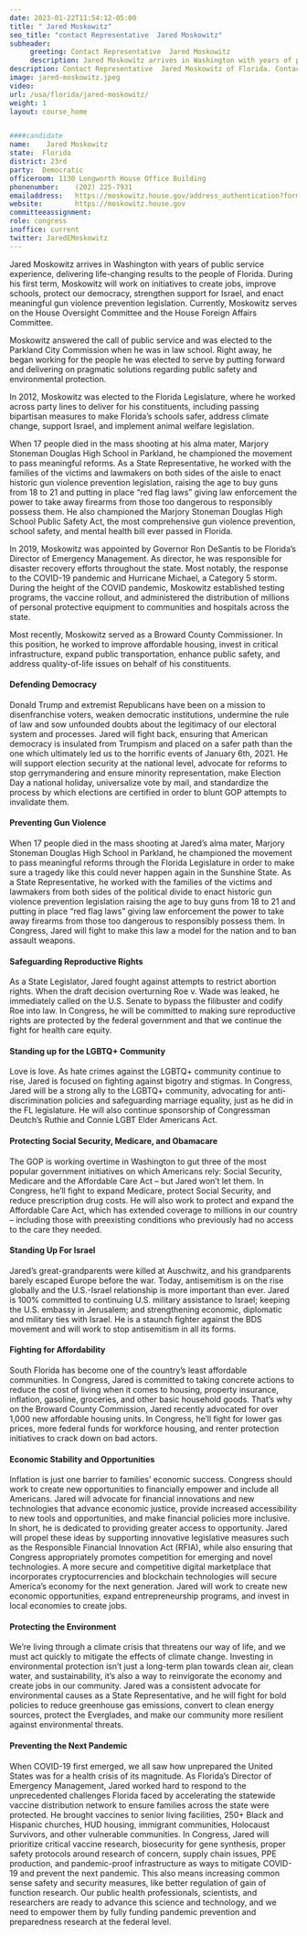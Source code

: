 ```yaml
---
date: 2023-01-22T11:54:12-05:00
title: " Jared Moskowitz"
seo_title: "contact Representative  Jared Moskowitz"
subheader:
     greeting: Contact Representative  Jared Moskowitz 
     description: Jared Moskowitz arrives in Washington with years of public service experience, delivering life-changing results to the people of Florida. 
description: Contact Representative  Jared Moskowitz of Florida. Contact information for  Jared Moskowitz includes email address, phone number, and mailing address.
image: jared-moskowitz.jpeg
video: 
url: /usa/florida/jared-moskowitz/
weight: 1
layout: course_home


####candidate
name:	 Jared Moskowitz
state:	Florida
district: 23rd
party:	Democratic
officeroom:	1130 Longworth House Office Building
phonenumber:	(202) 225-7931
emailaddress:	https://moskowitz.house.gov/address_authentication?form=/contact
website:		https://moskowitz.house.gov
committeeassignment: 
role: congress
inoffice: current
twitter: JaredEMoskowitz
---
```

Jared Moskowitz arrives in Washington with years of public service experience, delivering life-changing results to the people of Florida. During his first term, Moskowitz will work on initiatives to create jobs, improve schools, protect our democracy, strengthen support for Israel, and enact meaningful gun violence prevention legislation. Currently, Moskowitz serves on the House Oversight Committee and the House Foreign Affairs Committee.

Moskowitz answered the call of public service and was elected to the Parkland City Commission when he was in law school. Right away, he began working for the people he was elected to serve by putting forward and delivering on pragmatic solutions regarding public safety and environmental protection.

In 2012, Moskowitz was elected to the Florida Legislature, where he worked across party lines to deliver for his constituents, including passing bipartisan measures to make Florida’s schools safer, address climate change, support Israel, and implement animal welfare legislation.

When 17 people died in the mass shooting at his alma mater, Marjory Stoneman Douglas High School in Parkland, he championed the movement to pass meaningful reforms.  As a State Representative, he worked with the families of the victims and lawmakers on both sides of the aisle to enact historic gun violence prevention legislation, raising the age to buy guns from 18 to 21 and putting in place “red flag laws” giving law enforcement the power to take away firearms from those too dangerous to responsibly possess them. He also championed the Marjory Stoneman Douglas High School Public Safety Act, the most comprehensive gun violence prevention, school safety, and mental health bill ever passed in Florida.

In 2019, Moskowitz was appointed by Governor Ron DeSantis to be Florida’s Director of Emergency Management. As director, he was responsible for disaster recovery efforts throughout the state.  Most notably, the response to the COVID-19 pandemic and Hurricane Michael, a Category 5 storm.  During the height of the COVID pandemic, Moskowitz established testing programs, the vaccine rollout, and administered the distribution of millions of personal protective equipment to communities and hospitals across the state.

Most recently, Moskowitz served as a Broward County Commissioner. In this position, he worked to improve affordable housing, invest in critical infrastructure, expand public transportation, enhance public safety, and address quality-of-life issues on behalf of his constituents.

#### Defending Democracy
Donald Trump and extremist Republicans have been on a mission to disenfranchise voters, weaken democratic institutions, undermine the rule of law and sow unfounded doubts about the legitimacy of our electoral system and processes. Jared will fight back, ensuring that American democracy is insulated from Trumpism and placed on a safer path than the one which ultimately led us to the horrific events of January 6th, 2021. He will support election security at the national level, advocate for reforms to stop gerrymandering and ensure minority representation, make Election Day a national holiday, universalize vote by mail, and standardize the process by which elections are certified in order to blunt GOP attempts to invalidate them.

#### Preventing Gun Violence
When 17 people died in the mass shooting at Jared’s alma mater, Marjory Stoneman Douglas High School in Parkland, he championed the movement to pass meaningful reforms through the Florida Legislature in order to make sure a tragedy like this could never happen again in the Sunshine State. As a State Representative, he worked with the families of the victims and lawmakers from both sides of the political divide to enact historic gun violence prevention legislation raising the age to buy guns from 18 to 21 and putting in place “red flag laws” giving law enforcement the power to take away firearms from those too dangerous to responsibly possess them. In Congress, Jared will fight to make this law a model for the nation and to ban assault weapons.

#### Safeguarding Reproductive Rights
As a State Legislator, Jared fought against attempts to restrict abortion rights. When the draft decision overturning Roe v. Wade was leaked, he immediately called on the U.S. Senate to bypass the filibuster and codify Roe into law. In Congress, he will be committed to making sure reproductive rights are protected by the federal government and that we continue the fight for health care equity.

#### Standing up for the LGBTQ+ Community
Love is love. As hate crimes against the LGBTQ+ community continue to rise, Jared is focused on fighting against bigotry and stigmas. In Congress, Jared will be a strong ally to the LGBTQ+ community, advocating for anti-discrimination policies and safeguarding marriage equality, just as he did in the FL legislature. He will also continue sponsorship of Congressman Deutch’s Ruthie and Connie LGBT Elder Americans Act.

#### Protecting Social Security, Medicare, and Obamacare
The GOP is working overtime in Washington to gut three of the most popular government initiatives on which Americans rely: Social Security, Medicare and the Affordable Care Act – but Jared won’t let them. In Congress, he’ll fight to expand Medicare, protect Social Security, and reduce prescription drug costs. He will also work to protect and expand the Affordable Care Act, which has extended coverage to millions in our country – including those with preexisting conditions who previously had no access to the care they needed.

#### Standing Up For Israel
Jared’s great-grandparents were killed at Auschwitz, and his grandparents barely escaped Europe before the war. Today, antisemitism is on the rise globally and the U.S.-Israel relationship is more important than ever. Jared is 100% committed to continuing U.S. military assistance to Israel; keeping the U.S. embassy in Jerusalem; and strengthening economic, diplomatic and military ties with Israel. He is a staunch fighter against the BDS movement and will work to stop antisemitism in all its forms.

#### Fighting for Affordability
South Florida has become one of the country’s least affordable communities. In Congress, Jared is committed to taking concrete actions to reduce the cost of living when it comes to housing, property insurance, inflation, gasoline, groceries, and other basic household goods. That’s why on the Broward County Commission, Jared recently advocated for over 1,000 new affordable housing units. In Congress, he’ll fight for lower gas prices, more federal funds for workforce housing, and renter protection initiatives to crack down on bad actors.

#### Economic Stability and Opportunities
Inflation is just one barrier to families’ economic success. Congress should work to create new opportunities to financially empower and include all Americans. Jared will advocate for financial innovations and new technologies that advance economic justice, provide increased accessibility to new tools and opportunities, and make financial policies more inclusive. In short, he is dedicated to providing greater access to opportunity. Jared will propel these ideas by supporting innovative legislative measures such as the Responsible Financial Innovation Act (RFIA), while also ensuring that Congress appropriately promotes competition for emerging and novel technologies. A more secure and competitive digital marketplace that incorporates cryptocurrencies and blockchain technologies will secure America’s economy for the next generation. Jared will work to create new economic opportunities, expand entrepreneurship programs, and invest in local economies to create jobs.

#### Protecting the Environment
We’re living through a climate crisis that threatens our way of life, and we must act quickly to mitigate the effects of climate change. Investing in environmental protection isn’t just a long-term plan towards clean air, clean water, and sustainability, it’s also a way to reinvigorate the economy and create jobs in our community. Jared was a consistent advocate for environmental causes as a State Representative, and he will fight for bold policies to reduce greenhouse gas emissions, convert to clean energy sources, protect the Everglades, and make our community more resilient against environmental threats.

#### Preventing the Next Pandemic
When COVID-19 first emerged, we all saw how unprepared the United States was for a health crisis of its magnitude. As Florida’s Director of Emergency Management, Jared worked hard to respond to the unprecedented challenges Florida faced by accelerating the statewide vaccine distribution network to ensure families across the state were protected. He brought vaccines to senior living facilities, 250+ Black and Hispanic churches, HUD housing, immigrant communities, Holocaust Survivors, and other vulnerable communities. In Congress, Jared will prioritize critical vaccine research, biosecurity for gene synthesis, proper safety protocols around research of concern, supply chain issues, PPE production, and pandemic-proof infrastructure as ways to mitigate COVID-19 and prevent the next pandemic. This also means increasing common sense safety and security measures, like better regulation of gain of function research. Our public health professionals, scientists, and researchers are ready to advance this science and technology, and we need to empower them by fully funding pandemic prevention and preparedness research at the federal level.